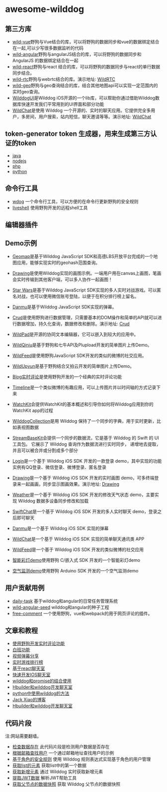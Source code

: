 # awesome-wilddog


## 第三方库

* [wild-vue](https://github.com/WildDogTeam/lib-js-wild-vue)野狗与Vue结合的库，可以将野狗的数据同步和vue的数据绑定结合在一起,可以少写很多数据监听的代码
* [wild-angular](https://github.com/WildDogTeam/lib-js-wildangular)野狗与angularJS结合的库，可以将野狗的数据同步和AngularJS 的数据绑定结合在一起
* [wild-react](https://github.com/WildDogTeam/lib-js-wildreact)野狗与react 结合的库，可以将野狗的数据同步与react的单行数据同步结合。
* [wild-rtc](https://github.com/WildDogTeam/lib-js-wildRTC)野狗与webrtc结合的库。演示地址: [WildRTC](https://wildrtc.wilddogapp.com/)
* [wild-geo](https://github.com/WildDogTeam/lib-js-wildgeo)野狗与geo查询结合的库，结合其他地图api可以实现一定范围内的实时geo查询。
* [WilddogUI](https://github.com/WildDogTeam/lib-ios-wilddogui)是Wilddog iOS开源的一个lib库，可以帮助你通过借助Wilddog数据库快速开发我们平常用到的UI界面和部分功能
* [WildChat](https://github.com/WildDogTeam/demo-js-wildchat)是使用 Wilddog 一个开源的、实时的聊天应用。它提供完全多用户，多房间，用户搜索，站内短信，聊天邀请等等。演示地址: [WildChat](http://wildchat.wilddogapp.com/)

## token-generator token 生成器，用来生成第三方认证的token

* [java](https://github.com/WildDogTeam/wilddog-token-generator-java)
* [nodejs](https://github.com/WildDogTeam/wilddog-token-generator-node)
* [php](https://github.com/WildDogTeam/wilddog-token-generator-php)
* [python](https://github.com/WildDogTeam/wilddog-token-generator-python)

## 命令行工具

* [wdog](https://github.com/noman798/wdog) 一个命令行工具，可以方便的在命令行更新野狗的安全规则
* [liveshell](https://github.com/WildDogTeam/liveshell) 使用野狗开发的远程shell工具

## 编辑器插件


## Demo示例
* [Geomap](http://geomap.wilddogapp.com/)是基于Wilddog JavaScript SDK和高德LBS开放平台完成的一个地图应用，能够实现实时的geohash范围查询。
* [Drawing](http://drawing.wilddogapp.com/)是使用Wilddog实现的画图示例。一端用户用在canvas上画图，笔画会实时传输到其他客户端，可以多人协作一起画图！
* [Star Wars](http://starwars.wilddogapp.com/)是基于Wilddog JavaScript SDK实现的多人实时对战游戏。可以匿名对战，也可以使用微信账号登陆，以便于在积分排行榜上留名。
* [Danmu](https://github.com/WildDogTeam/demo-js-danmu)是基于Wilddog JavaScript SDK实现的弹幕。
* [Crud](https://github.com/WildDogTeam/demo-js-crud)是使用野狗进行数据管理，只需要基本的DOM操作和简单的API就可以进行数据增加，持久化查询，数据修改和删除。演示地址: [Crud](http://crud.wilddogapp.com/)

* [WildPad](http://wildpad.wilddogapp.com/demo/)是开源的协同文本编辑器，它可以嵌入到较大的应用中。
* [WildQiniu](https://github.com/WildDogTeam/demo-js-wildqiniu)是基于野狗和七牛API及Plupload开发的简单图片上传Demo。
* [WildFeed](http://wildfeed.wilddogapp.com/)是使用野狗JavaScript SDK开发的类似的微博的社交应用。
* [WildUpyun](https://github.com/WildDogTeam/demo-js-wild-upyun)是基于野狗结合又拍云开发的简单图片上传Demo。
* [Blog实时评论](https://github.com/indooorsman/indooorsman.github.io/blob/master/_harp/assets/js/rl-comments.js)是使用野狗开发的一个经典的实时评论功能
* [Timeline](http://blog.csser.me/demo-timeline/)是一个类似微博的有趣应用，可以上传图片并以时间轴的方式记录下来
* [WatchKit](https://github.com/WildDogTeam/lib-ios-watchkit)会提供WatchKit的基本概述和引导你如何将Wilddog应用到你的WatchKit app的过程
* [WilddogCollection](https://github.com/WildDogTeam/lib-ios-objects)是用 Wilddog 保持了一个同步的字典，用于实时更新，比如表视图数据
* [StreamBaseKit](https://github.com/WildDogTeam/lib-ios-streambase)会提供一个同步的数据流，它是基于 Wilddog 的 Swift 的 UI 工具包。 它展示了 Wilddog 查询作为数据流进行实时同步， 递增地去提取， 并且可以被合并或分割成多个部分
* [Login](https://github.com/WildDogTeam/demo-ios-login)是一个基于 Wilddog iOS SDK 开发的一款登录 demo，其中实现的功能实例有QQ登录、微信登录、微博登录、匿名登录
* [Drawing](https://github.com/WildDogTeam/demo-ios-drawing)是一个基于 Wilddog iOS SDK 开发的实时画图 demo，可多终端登录来一起画画，同步显示图画效果。演示地址: [Drawing](http://drawing.wilddogapp.com/)
* [Weather](https://github.com/WildDogTeam/demo-ios-weather)是一个基于 Wilddog iOS SDK 开发的修改天气状态 demo，主要实现 Wilddog 数据多设备同步修改和加载
* [SwiftChat](https://github.com/WildDogTeam/demo-ios-swiftchat)是一个基于 Wilddog iOS SDK 开发的多人实时聊天 demo，登录之后即可聊天
* [Danmu](https://github.com/WildDogTeam/demo-ios-danmu)是一个基于 Wilddog iOS SDK 实现的弹幕
* [WildChat](https://github.com/WildDogTeam/demo-ios-wildchat)是一个基于 Wilddog iOS SDK 实现的简单聊天通讯类 APP
* [WildFeed](https://github.com/WildDogTeam/demo-ios-wildfeed)是一个基于 Wilddog iOS SDK 开发的类似微博的社交应用
* [智能彩灯demo](https://github.com/WildDogTeam/demo-c-rgblight)使用野狗 C/嵌入式 SDK 开发的一个智能彩灯demo
* [空气监测demo](https://github.com/WildDogTeam/demo-c-airmonitor)使用野狗 Arduino SDK 开发的一个空气监测demo


## 用户贡献用例

* [daily-task](https://github.com/lewis617/daily-task) 基于wilddog和angular的日常任务管理系统
* [wild-angular-seed](https://github.com/lewis617/) wilddog和angular的种子工程
* [free-comment](https://github.com/stackOverMind/free-comment) 一个使用野狗，vue和webpack的用于网页评论的插件。

## 文章和教程

* [使用野狗开发实时评论功能](https://www.v2ex.com/t/285527#reply1)
* [白班功能](https://www.v2ex.com/t/295109)
* [视频弹幕分享](https://www.v2ex.com/t/277158#reply28)
* [实时游戏排行榜](http://www.jianshu.com/p/8be5331d92d9)
* [基于react聊天室](https://segmentfault.com/a/1190000004659409)
* [快速开发IOS聊天室](http://yrq110.me/2016/08/06/wilddog-im/)
* [wilddog和promise的结合使用](http://blog.csdn.net/jacky4504/article/details/52249209?locationNum=12)
* [Hbuilder和wilddog开发聊天室](http://blog.csdn.net/StevenTQP/article/details/51582154?locationNum=15)
* [python中使用wilddog的方法](https://www.v2ex.com/t/274658)
* [Jack Xiao的博客](http://blog.jackxy.com/)
* [Hbuilder和wilddog开发聊天室](http://blog.csdn.net/StevenTQP/article/details/51582154?locationNum=15)


## 代码片段

注:网站需要翻墙。

* [检查数据存在](https://gist.github.com/yimengtianya/8c026cfb17e1587e2ae9)	此代码片段是检测用户数据是否存在
* [根据邮箱查找用户](https://gist.github.com/yimengtianya/d678a15a31c99dab245a)	一个通过邮箱地址查找用户的示例
* [基于角色的安全规则](https://gist.github.com/sararob/331760829a9dcb4be3e7)	使用 Wilddog 规则表达式实现基于角色的用户管理
* [获取list的元素](https://gist.github.com/yimengtianya/e6bb6e6c837847fbcc87)	获取list中的第一个数据
* [获取新增元素](https://gist.github.com/yimengtianya/c933134c17567779338a)	通过 Wilddog 实时获取新增元素
* [提取JWT数据](https://gist.github.com/yimengtianya/283d14243ea9f41ccbc9)	解析JWT帮助工具
* [获取父节点的数据快照](https://gist.github.com/yimengtianya/6bb23ec1b220c7e8c790)	获取 Wilddog 父节点的数据快照
